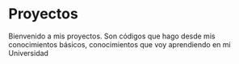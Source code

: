 # Proyectos
Bienvenido a mis proyectos. 
Son códigos que hago desde mis conocimientos básicos, conocimientos que voy aprendiendo en mi Universidad
